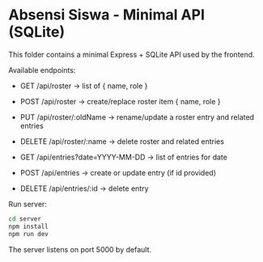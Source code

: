 # Absensi Siswa - Minimal API (SQLite)

This folder contains a minimal Express + SQLite API used by the frontend.

Available endpoints:
- GET /api/roster -> list of { name, role }
- POST /api/roster -> create/replace roster item { name, role }
- PUT /api/roster/:oldName -> rename/update a roster entry and related entries
- DELETE /api/roster/:name -> delete roster and related entries

- GET /api/entries?date=YYYY-MM-DD -> list of entries for date
- POST /api/entries -> create or update entry (if id provided)
- DELETE /api/entries/:id -> delete entry

Run server:

```bash
cd server
npm install
npm run dev
```

The server listens on port 5000 by default.
